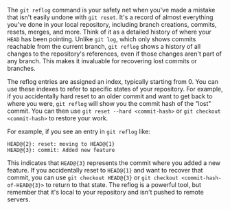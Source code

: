 The `git reflog` command is your safety net when you've made a mistake that isn't easily undone with `git reset`. It's a record of almost everything you've done in your local repository, including branch creations, commits, resets, merges, and more. Think of it as a detailed history of where your `HEAD` has been pointing. Unlike `git log`, which only shows commits reachable from the current branch, `git reflog` shows a history of all changes to the repository's references, even if those changes aren't part of any branch. This makes it invaluable for recovering lost commits or branches.

The reflog entries are assigned an index, typically starting from 0. You can use these indexes to refer to specific states of your repository. For example, if you accidentally hard reset to an older commit and want to get back to where you were, `git reflog` will show you the commit hash of the "lost" commit. You can then use `git reset --hard <commit-hash>` or `git checkout <commit-hash>` to restore your work.

For example, if you see an entry in `git reflog` like:

```
HEAD@{2}: reset: moving to HEAD@{1}
HEAD@{3}: commit: Added new feature
```

This indicates that `HEAD@{3}` represents the commit where you added a new feature. If you accidentally reset to `HEAD@{1}` and want to recover that commit, you can use `git checkout HEAD@{3}` or `git checkout <commit-hash-of-HEAD@{3}>` to return to that state. The reflog is a powerful tool, but remember that it's local to your repository and isn't pushed to remote servers.